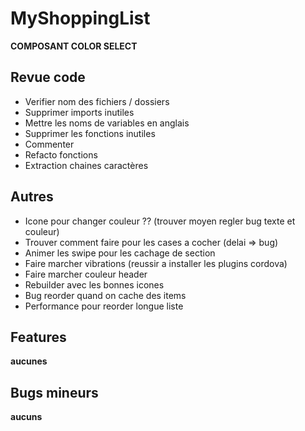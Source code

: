 MyShoppingList
==============

**COMPOSANT COLOR SELECT**

Revue code
----------

* Verifier nom des fichiers / dossiers
* Supprimer imports inutiles
* Mettre les noms de variables en anglais
* Supprimer les fonctions inutiles
* Commenter
* Refacto fonctions
* Extraction chaines caractères

Autres
------

* Icone pour changer couleur ?? (trouver moyen regler bug texte et couleur)
* Trouver comment faire pour les cases a cocher (delai => bug)
* Animer les swipe pour les cachage de section
* Faire marcher vibrations (reussir a installer les plugins cordova)
* Faire marcher couleur header
* Rebuilder avec les bonnes icones
* Bug reorder quand on cache des items
* Performance pour reorder longue liste

Features
-------
**aucunes**


Bugs mineurs
------------
**aucuns**
